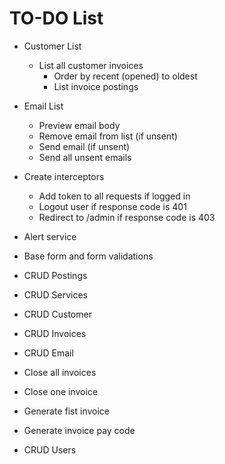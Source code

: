 # TO-DO List

- Customer List
  - List all customer invoices
    - Order by recent (opened) to oldest
    - List invoice postings

- Email List
  - Preview email body
  - Remove email from list (if unsent)
  - Send email (if unsent)
  - Send all unsent emails

- Create interceptors
  - Add token to all requests if logged in
  - Logout user if response code is 401
  - Redirect to /admin if response code is 403

- Alert service
- Base form and form validations

- CRUD Postings
- CRUD Services
- CRUD Customer
- CRUD Invoices
- CRUD Email
- Close all invoices
- Close one invoice
- Generate fist invoice
- Generate invoice pay code
- CRUD Users
